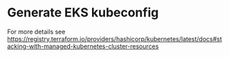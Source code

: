 # Generate EKS kubeconfig

For more details see https://registry.terraform.io/providers/hashicorp/kubernetes/latest/docs#stacking-with-managed-kubernetes-cluster-resources
